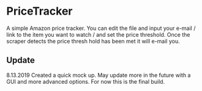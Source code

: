 # PriceTracker
A simple Amazon price tracker. You can edit the file and input your e-mail / link to the item you want to watch / and set the price threshold. Once the scraper detects the price thresh hold has been met it will e-mail you.

## Update
8.13.2019
Created a quick mock up. May update more in the future with a GUI and more advanced options. For now this is the final build. 
